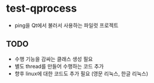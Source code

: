 # test-qprocess

- ping을 Qt에서 불러서 사용하는 파일럿 프로젝트

## TODO
- 수행 기능을 감싸는 클래스 생성 필요
- 별도 thread를 만들어 수행하는 코드 추가
- 향후 linux에 대한 코드도 추가 필요 (영문 리눅스, 한글 리눅스)
